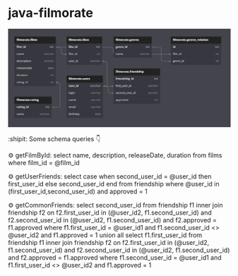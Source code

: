 # java-filmorate
![Database Diagram: ](https://github.com/Leibnitz80/java-filmorate/blob/main/Diagram.JPG)

:shipit: Some schema queries :point_down:

:gear: getFilmById:
select name, description, releaseDate, duration
from films
where film_id = @film_id

:gear: getUserFriends:
select case when second_user_id = @user_id then first_user_id
                                           else second_user_id
       end
from friendship
where @user_id in (first_user_id,second_user_id)
and approved = 1

:gear: getCommonFriends:
select second_user_id
from friendship f1
      inner join friendship f2 on f2.first_user_id in (@user_id2, f1.second_user_id) 
                              and f2.second_user_id in (@user_id2, f1.second_user_id)
                              and f2.approved = f1.approved
where f1.first_user_id = @user_id1
and f1.second_user_id <> @user_id2
and f1.approved = 1
union all
select f1.first_user_id
from friendship f1
      inner join friendship f2 on f2.first_user_id in (@user_id2, f1.second_user_id) 
                              and f2.second_user_id in (@user_id2, f1.second_user_id)
                              and f2.approved = f1.approved
where f1.second_user_id = @user_id1
and f1.first_user_id <> @user_id2
and f1.approved = 1
